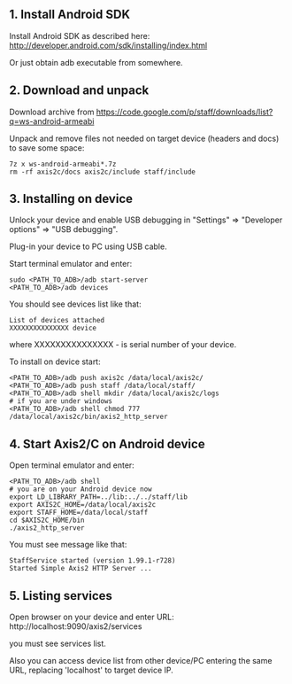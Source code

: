## 1. Install Android SDK ##

Install Android SDK as described here: http://developer.android.com/sdk/installing/index.html

Or just obtain adb executable from somewhere.

## 2. Download and unpack ##

Download archive from https://code.google.com/p/staff/downloads/list?q=ws-android-armeabi

Unpack and remove files not needed on target device (headers and docs) to save some space:
```
7z x ws-android-armeabi*.7z
rm -rf axis2c/docs axis2c/include staff/include
```

## 3. Installing on device ##

Unlock your device and enable USB debugging in "Settings" => "Developer options" => "USB debugging".

Plug-in your device to PC using USB cable.

Start terminal emulator and enter:

```
sudo <PATH_TO_ADB>/adb start-server
<PATH_TO_ADB>/adb devices
```

You should see devices list like that:
```
List of devices attached 
XXXXXXXXXXXXXXX	device

```

where XXXXXXXXXXXXXXX - is serial number of your device.


To install on device start:
```
<PATH_TO_ADB>/adb push axis2c /data/local/axis2c/
<PATH_TO_ADB>/adb push staff /data/local/staff/
<PATH_TO_ADB>/adb shell mkdir /data/local/axis2c/logs
# if you are under windows
<PATH_TO_ADB>/adb shell chmod 777 /data/local/axis2c/bin/axis2_http_server
```

## 4. Start Axis2/C on Android device ##

Open terminal emulator and enter:

```
<PATH_TO_ADB>/adb shell
# you are on your Android device now
export LD_LIBRARY_PATH=../lib:../../staff/lib
export AXIS2C_HOME=/data/local/axis2c
export STAFF_HOME=/data/local/staff
cd $AXIS2C_HOME/bin
./axis2_http_server
```

You must see message like that:
```
StaffService started (version 1.99.1-r728)
Started Simple Axis2 HTTP Server ...
```


## 5. Listing services ##

Open browser on your device and enter URL: http://localhost:9090/axis2/services

you must see services list.


Also you can access device list from other device/PC entering the same URL, replacing 'localhost' to target device IP.